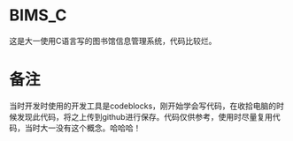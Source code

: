 # BIMS_C
这是大一使用C语言写的图书馆信息管理系统，代码比较烂。

# 备注
当时开发时使用的开发工具是codeblocks，刚开始学会写代码，在收拾电脑的时候发现此代码，将之上传到github进行保存。代码仅供参考，使用时尽量复用代码，当时大一没有这个概念。哈哈哈！

